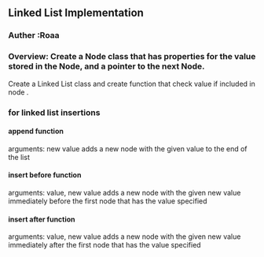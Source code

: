 ## Linked List Implementation
### Auther :Roaa

### Overview: Create a Node class that has properties for the value stored in the Node, and a pointer to the next Node.

   Create a Linked List class and create function that check value if included in node .

### for linked list insertions
#### append function
arguments: new value
adds a new node with the given value to the end of the list
#### insert before function
arguments: value, new value
adds a new node with the given new value immediately before the first node that has the value specified
####  insert after function
arguments: value, new value
adds a new node with the given new value immediately after the first node that has the value specified

